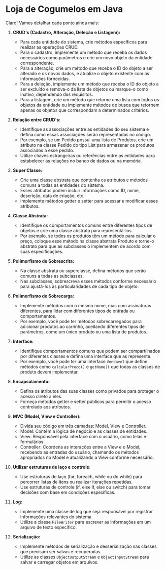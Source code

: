 # Loja de Cogumelos em Java
Claro! Vamos detalhar cada ponto ainda mais:

1. **CRUD's (Cadastro, Alteração, Deleção e Listagem):**
   - Para cada entidade do sistema, crie métodos específicos para realizar as operações CRUD.
   - Para o cadastro, implemente um método que receba os dados necessários como parâmetros e crie um novo objeto da entidade correspondente.
   - Para a alteração, crie um método que receba o ID do objeto a ser alterado e os novos dados, e atualize o objeto existente com as informações fornecidas.
   - Para a deleção, implemente um método que receba o ID do objeto a ser excluído e remova-o da lista de objetos ou marque-o como inativo, dependendo dos requisitos.
   - Para a listagem, crie um método que retorne uma lista com todos os objetos da entidade ou implemente métodos de busca que retornem apenas os objetos que correspondam a determinados critérios.

2. **Relação entre CRUD's:**
   - Identifique as associações entre as entidades do seu sistema e defina como essas associações serão representadas no código.
   - Por exemplo, se um Pedido possui uma lista de Produtos, crie um atributo na classe Pedido do tipo List<Produto> para armazenar os produtos associados a esse pedido.
   - Utilize chaves estrangeiras ou referências entre as entidades para estabelecer as relações no banco de dados ou na memória.

3. **Super Classe:**
   - Crie uma classe abstrata que contenha os atributos e métodos comuns a todas as entidades do sistema.
   - Esses atributos podem incluir informações como ID, nome, descrição, data de criação, etc.
   - Implemente métodos getter e setter para acessar e modificar esses atributos.

4. **Classe Abstrata:**
   - Identifique os comportamentos comuns entre diferentes tipos de objetos e crie uma classe abstrata para representá-los.
   - Por exemplo, se todos os produtos têm um método para calcular o preço, coloque esse método na classe abstrata Produto e torne-o abstrato para que as subclasses o implementem de acordo com suas especificações.

5. **Polimorfismo de Sobrescrita:**
   - Na classe abstrata ou superclasse, defina métodos que serão comuns a todas as subclasses.
   - Nas subclasses, sobrescreva esses métodos conforme necessário para ajustá-los às particularidades de cada tipo de objeto.

6. **Polimorfismo de Sobrecarga:**
   - Implemente métodos com o mesmo nome, mas com assinaturas diferentes, para lidar com diferentes tipos de entrada ou comportamentos.
   - Por exemplo, você pode ter métodos sobrecarregados para adicionar produtos ao carrinho, aceitando diferentes tipos de parâmetros, como um único produto ou uma lista de produtos.

7. **Interface:**
   - Identifique comportamentos comuns que podem ser compartilhados por diferentes classes e defina uma interface que as represente.
   - Por exemplo, você pode ter uma interface `Vendavel` que define métodos como `calcularPreco()` e `getNome()` que todas as classes de produto devem implementar.

8. **Encapsulamento:**
   - Defina os atributos das suas classes como privados para proteger o acesso direto a eles.
   - Forneça métodos getter e setter públicos para permitir o acesso controlado aos atributos.

9. **MVC (Model, View e Controller):**
   - Divida seu código em três camadas: Model, View e Controller.
   - Model: Contém a lógica de negócio e as classes de entidades.
   - View: Responsável pela interface com o usuário, como telas e formulários.
   - Controller: Coordena as interações entre a View e o Model, recebendo as entradas do usuário, chamando os métodos apropriados no Model e atualizando a View conforme necessário.

10. **Utilizar estruturas de laço e controle:**
    - Use estruturas de laço (for, foreach, while ou do while) para percorrer listas de itens ou realizar iterações repetidas.
    - Use estruturas de controle (if, else if, else ou switch) para tomar decisões com base em condições específicas.

11. **Log:**
    - Implemente uma classe de log que seja responsável por registrar informações relevantes do sistema.
    - Utilize a classe `FileWriter` para escrever as informações em um arquivo de texto específico.

12. **Serialização:**
    - Implemente métodos de serialização e desserialização nas classes que precisam ser salvas e recuperadas.
    - Utilize as classes `ObjectOutputStream` e `ObjectInputStream` para salvar e carregar objetos em arquivos.

